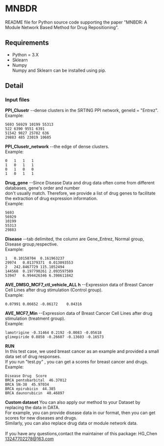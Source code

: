 # MNBDR
README file for Python source code supporting the paper "MNBDR: A Module Network Based Method for Drug Repositioning".
## Requirements
* Python = 3.X
* Sklearn 
* Numpy <br>
Numpy and Sklearn can be installed using pip.
## Detail
### Input files
__PPI_Clusetr__  --dense clusters in the SRTING PPI network, geneId = "Entrez". <br>
Example: 
```
5693 56929 10199 55313	 
522 6390 9551 6391 
51542 9827 25782 636 
29883 485 23019 10605
```
__PPI_Clusetr_network__  --the edge of dense clusters. <br>
Example: 
```
0	1	1	1
1	0	1	1
0	1	0	0
1	0	1	1
```
__Drug_gene__  --Since Disease Data and drug data often come from different databases, gene's order and number <br>
don't usually match. Therefore, we provide a list of drug genes to facilitate the extraction of drug expression information. <br>
Example: 
```
5693 
56929 
10199 
55313	 
29883 
```
__Disease__  --tab delimited, the column are Gene_Entrez, Normal group, Disease group,respective. <br>
Example: 
```
1	0.10158704	0.161963237
29974	0.01379371	0.013093553
2	242.8467729	115.1052494
144568	0.197790261	2.093597589
53947	6.994426346	6.398611842
```
__AVE_DMSO_MCF7_ctl_vehicle_ALL h__  --Expression data of Breast Cancer Cell Lines after drug stimulation (Control group). <br>
Example: 
```
0.07991	0.06652	-0.06172	0.04316	
```
__AVE_MCF7_Min__  --Expression data of Breast Cancer Cell Lines after drug stimulation (treatment group). <br>
Example: 
```
lamotrigine -0.31464 0.2192 -0.0083 -0.05618
glimepiride 0.8858 -0.26607 -0.13603 -0.16573
```
__RUN__ <br> 
In this test case, we used breast cancer as an example and provided a small data set of drug responses. <br> 
If you run "test.py" , you can get a scores for breast cancer and drugs. <br> 
Example: 
```
Disease Drug  Score        
BRCA pentobarbital  46.37012        
BRCA SN-38  45.97034        
BRCA epirubicin  44.385        
BRCA daunorubicin  40.46897         
```
__Custom dataset__
You can also apply our method to your Dataset by replacing the data in DATA. <br> 
For example, you can provide disease data in our format, then you can get scores for new diseases and drugs.<br> 
Similarly, you can also replace drug data or module network data.<br> 
<br> If you have any questions,contact the maintainer of this package: HG_Chen 13247702278@163.com
